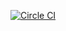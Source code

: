[![Circle CI](https://circleci.com/gh/abevoelker/example_rails_docker_ci.svg?style=svg)](https://circleci.com/gh/abevoelker/example_rails_docker_ci)
